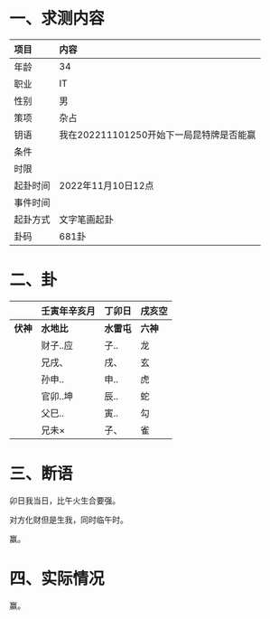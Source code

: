 # 一、求测内容

| 项目     | 内容                                     |
| :------- | :--------------------------------------- |
| 年龄     | 34                                       |
| 职业     | IT                                       |
| 性别     | 男                                       |
| 策项     | 杂占                                     |
| 钥语     | 我在202211101250开始下一局昆特牌是否能赢 |
| 条件     |                                          |
| 时限     |                                          |
| 起卦时间 | 2022年11月10日12点                       |
| 事件时间 |                                          |
| 起卦方式 | 文字笔画起卦                             |
| 卦码     | 681卦                                    |

# 二、卦

|                | 壬寅年辛亥月     | 丁卯日           | 戌亥空         |
| :------------- | :--------------- | :--------------- | :------------- |
| **伏神** | **水地比** | **水雷屯** | **六神** |
|                | 财子..应         | 子..             | 龙             |
|                | 兄戌、           | 戌、             | 玄             |
|                | 孙申..           | 申..             | 虎             |
|                | 官卯..坤         | 辰..             | 蛇             |
|                | 父巳..           | 寅..             | 勾             |
|                | 兄未×           | 子、             | 雀             |

# 三、断语

卯日我当日，比午火生合要强。

对方化财但是生我，同时临午时。

赢。

# 四、实际情况

赢。
